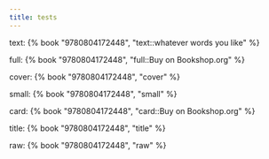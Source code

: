 ```yaml
---
title: tests
---
```


text:
{% book "9780804172448", "text::whatever words you like" %}

full:
{% book "9780804172448", "full::Buy on Bookshop.org" %}

cover:
{% book "9780804172448", "cover" %}

small:
{% book "9780804172448", "small" %}

card:
{% book "9780804172448", "card::Buy on Bookshop.org" %}

title:
{% book "9780804172448", "title" %}

raw:
{% book "9780804172448", "raw" %}